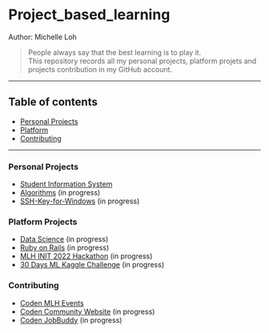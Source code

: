# Project_based_learning
Author: Michelle Loh<br>
> People always say that the best learning is to play it. <br>
> This repository records all my personal projects, platform projets and projects contribution in my GitHub account.

---
## Table of contents
- [Personal Projects](https://github.com/Michelle-Lohwt/Project_based_learning/blob/master/README.md#personal-projects)
- [Platform](https://github.com/Michelle-Lohwt/Project_based_learning/blob/master/README.md#platform-projects)
- [Contributing](https://github.com/Michelle-Lohwt/Project_based_learning/blob/master/README.md#contributing)

---

### Personal Projects
- [Student Information System](https://github.com/Michelle-alt/Student-Information-System/tree/master)
- [Algorithms](https://github.com/Michelle-Lohwt/Algorithms) (in progress)
- [SSH-Key-for-Windows](https://github.com/Michelle-alt/SSH-Key-for-Windows) (in progress)

### Platform Projects
- [Data Science](https://github.com/Michelle-Lohwt/Learn-Data-Science) (in progress)
- [Ruby on Rails](https://github.com/Michelle-Lohwt/Learn-Ruby-on-Rails) (in progress)
- [MLH INIT 2022 Hackathon](https://github.com/MLH-INIT-2022-Hackathon) (in progress)
- [30 Days ML Kaggle Challenge](https://github.com/Michelle-Lohwt/30-Days-ML-Kaggle-Challenge) (in progress)

### Contributing
- [Coden MLH Events](https://github.com/CodenCommunity/MLH-events)
- [Coden Community Website](https://github.com/CodenCommunity/Coden.github.io) (in progress)
- [Coden JobBuddy](https://github.com/CodenCommunity/JobBuddy) (in progress)
